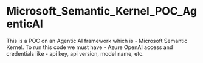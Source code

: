 # Microsoft_Semantic_Kernel_POC_AgenticAI
This is a POC on an Agentic AI framework which is - Microsoft Semantic Kernel.
To run this code we must have - Azure OpenAI access and credentials like - api key, api version, model name, etc.
